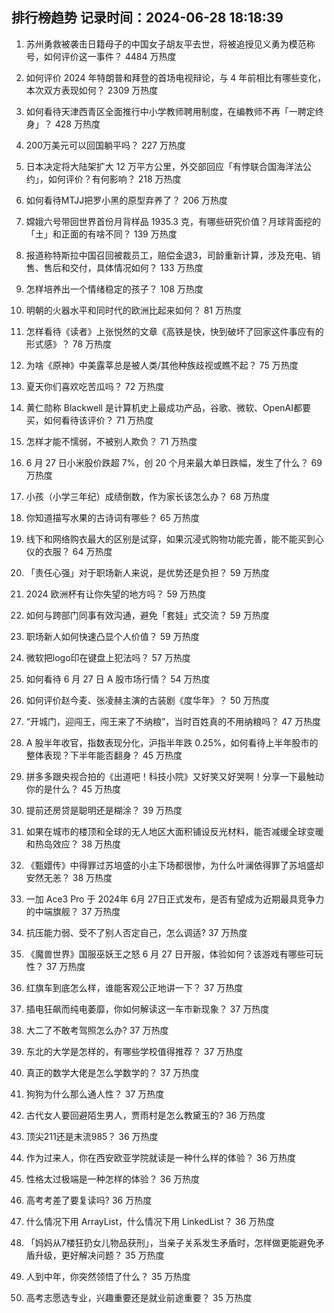
## 排行榜趋势 记录时间：2024-06-28 18:18:39
  
  1. 苏州勇救被袭击日籍母子的中国女子胡友平去世，将被追授见义勇为模范称号，如何评价这一事件？ 4484 万热度
    
  2. 如何评价 2024 年特朗普和拜登的首场电视辩论，与 4 年前相比有哪些变化，本次双方表现如何？ 2309 万热度
    
  3. 如何看待天津西青区全面推行中小学教师聘用制度，在编教师不再「一聘定终身」？ 428 万热度
    
  4. 200万美元可以回国躺平吗？ 227 万热度
    
  5. 日本决定将大陆架扩大 12 万平方公里，外交部回应「有悖联合国海洋法公约」，如何评价？有何影响？ 218 万热度
    
  6. 如何看待MTJJ把罗小黑的原型弃养了？ 206 万热度
    
  7. 嫦娥六号带回世界首份月背样品 1935.3 克，有哪些研究价值？月球背面挖的「土」和正面的有啥不同？ 139 万热度
    
  8. 报道称特斯拉中国召回被裁员工，赔偿金退3，司龄重新计算，涉及充电、销售、售后和交付，具体情况如何？ 133 万热度
    
  9. 怎样培养出一个情绪稳定的孩子？ 108 万热度
    
  10. 明朝的火器水平和同时代的欧洲比起来如何？ 81 万热度
    
  11. 怎样看待《读者》上张悦然的文章《高铁是快，快到破坏了回家这件事应有的形式感》？ 78 万热度
    
  12. 为啥《原神》中美露莘总是被人类/其他种族歧视或瞧不起？ 75 万热度
    
  13. 夏天你们喜欢吃苦瓜吗？ 72 万热度
    
  14. 黄仁勋称 Blackwell 是计算机史上最成功产品，谷歌、微软、OpenAI都要买，如何看待该评价？ 71 万热度
    
  15. 怎样才能不懦弱，不被别人欺负？ 71 万热度
    
  16. 6 月 27 日小米股价跌超 7%，创 20 个月来最大单日跌幅，发生了什么？ 69 万热度
    
  17. 小孩（小学三年纪）成绩倒数，作为家长该怎么办？ 68 万热度
    
  18. 你知道描写水果的古诗词有哪些？ 65 万热度
    
  19. 线下和网络购衣最大的区别是试穿，如果沉浸式购物功能完善，能不能买到心仪的衣服？ 64 万热度
    
  20. 「责任心强」对于职场新人来说，是优势还是负担？ 59 万热度
    
  21. 2024 欧洲杯有让你失望的地方吗？ 59 万热度
    
  22. 如何与跨部门同事有效沟通，避免「套娃」式交流？ 59 万热度
    
  23. 职场新人如何快速凸显个人价值？ 59 万热度
    
  24. 微软把logo印在键盘上犯法吗？ 57 万热度
    
  25. 如何看待 6 月 27 日 A 股市场行情？ 54 万热度
    
  26. 如何评价赵今麦、张凌赫主演的古装剧《度华年》？ 50 万热度
    
  27. “开城门，迎闯王，闯王来了不纳粮”，当时百姓真的不用纳粮吗？ 47 万热度
    
  28. A 股半年收官，指数表现分化，沪指半年跌 0.25%，如何看待上半年股市的整体表现？下半年能否翻身？ 45 万热度
    
  29. 拼多多跟央视合拍的《出道吧！科技小院》又好笑又好哭啊！分享一下最触动你的是什么？ 45 万热度
    
  30. 提前还房贷是聪明还是糊涂？ 39 万热度
    
  31. 如果在城市的楼顶和全球的无人地区大面积铺设反光材料，能否减缓全球变暖和热岛效应？ 38 万热度
    
  32. 《甄嬛传》中得罪过苏培盛的小主下场都很惨，为什么叶澜依得罪了苏培盛却安然无恙？ 38 万热度
    
  33. 一加 Ace3 Pro 于 2024年 6月 27日正式发布，是否有望成为近期最具竞争力的中端旗舰？ 37 万热度
    
  34. 抗压能力弱、受不了别人否定自己，怎么调适? 37 万热度
    
  35. 《魔兽世界》国服巫妖王之怒 6 月 27 日开服，体验如何？该游戏有哪些可玩性？ 37 万热度
    
  36. 红旗车到底怎么样，谁能客观公正地讲一下？ 37 万热度
    
  37. 插电狂飙而纯电萎靡，你如何解读这一车市新现象？ 37 万热度
    
  38. 大二了不敢考驾照怎么办? 37 万热度
    
  39. 东北的大学是怎样的，有哪些学校值得推荐？ 37 万热度
    
  40. 真正的数学大佬是怎么学数学的？ 37 万热度
    
  41. 狗狗为什么那么通人性？ 37 万热度
    
  42. 古代女人要回避陌生男人，贾雨村是怎么教黛玉的? 36 万热度
    
  43. 顶尖211还是末流985？ 36 万热度
    
  44. 作为过来人，你在西安欧亚学院就读是一种什么样的体验？ 36 万热度
    
  45. 性格太过极端是一种怎样的体验？ 36 万热度
    
  46. 高考考差了要复读吗? 36 万热度
    
  47. 什么情况下用 ArrayList，什么情况下用 LinkedList？ 36 万热度
    
  48. 「妈妈从7楼狂扔女儿物品获刑」，当亲子关系发生矛盾时，怎样做更能避免矛盾升级，更好解决问题？ 35 万热度
    
  49. 人到中年，你突然领悟了什么？ 35 万热度
    
  50. 高考志愿选专业，兴趣重要还是就业前途重要？ 35 万热度
    